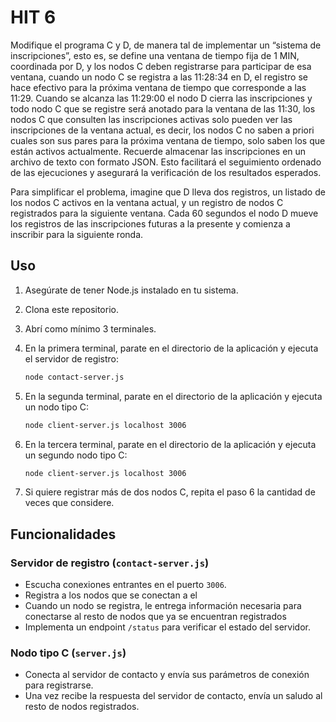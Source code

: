 # HIT 6

Modifique el programa C y D, de manera tal de implementar un “sistema de inscripciones”, esto es, se define una ventana de tiempo fija de 1 MIN, coordinada por D, y los nodos C deben registrarse para participar de esa ventana, cuando un nodo C se registra a las 11:28:34 en D, el registro se hace efectivo para la próxima ventana de tiempo que corresponde a las 11:29. Cuando se alcanza las 11:29:00 el nodo D cierra las inscripciones y todo nodo C que se registre será anotado para la ventana de las 11:30, los nodos C que consulten las inscripciones activas solo pueden ver las inscripciones de la ventana actual, es decir, los nodos C no saben a priori cuales son sus pares para la próxima ventana de tiempo, solo saben los que están activos actualmente. Recuerde almacenar las inscripciones en un archivo de texto con formato JSON. Esto facilitará el seguimiento ordenado de las ejecuciones y asegurará la verificación de los resultados esperados.

Para simplificar el problema, imagine que D lleva dos registros, un listado de los nodos C activos en la ventana actual, y un registro de nodos C registrados para la siguiente ventana. Cada 60 segundos el nodo D mueve los registros de las inscripciones futuras a la presente y comienza a inscribir para la siguiente ronda. 

## Uso

1. Asegúrate de tener Node.js instalado en tu sistema.
2. Clona este repositorio.
3. Abrí como mínimo 3 terminales.
4. En la primera terminal, parate en el directorio de la aplicación y ejecuta el servidor de registro:

    ```bash
    node contact-server.js
    ```

5. En la segunda terminal, parate en el directorio de la aplicación y ejecuta un nodo tipo C:

    ```bash
    node client-server.js localhost 3006
    ```

6. En la tercera terminal, parate en el directorio de la aplicación y ejecuta un segundo nodo tipo C:

    ```bash
    node client-server.js localhost 3006
    ```

7. Si quiere registrar más de dos nodos C, repita el paso 6 la cantidad de veces que considere.

## Funcionalidades

### Servidor de registro (`contact-server.js`)

-   Escucha conexiones entrantes en el puerto `3006`.
-   Registra a los nodos que se conectan a el
-   Cuando un nodo se registra, le entrega información necesaria para conectarse al resto de nodos que ya se encuentran registrados
-   Implementa un endpoint `/status` para verificar el estado del servidor.

### Nodo tipo C (`server.js`)

-   Conecta al servidor de contacto y envía sus parámetros de conexión para registrarse.
-   Una vez recibe la respuesta del servidor de contacto, envía un saludo al resto de nodos registrados.
